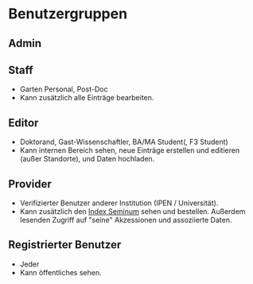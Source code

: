 <!-- TITLE: User Roles -->
<!-- SUBTITLE: A quick summary of User Roles -->

# Benutzergruppen
## Admin
## Staff
* Garten Personal, Post-Doc
* Kann zusätzlich alle Einträge bearbeiten.
## Editor
* Doktorand, Gast-Wissenschaftler, BA/MA Student(, F3 Student)
* Kann internen Bereich sehen, neue Einträge erstellen und editieren (außer Standorte), und Daten hochladen.
## Provider
* Verifizierter Benutzer anderer Institution (IPEN / Universität).
* Kann zusätzlich den [Index Seminum](/nick-lab/index-seminum) sehen und bestellen. Außerdem lesenden Zugriff auf "seine" Akzessionen und assoziierte Daten.
## Registrierter Benutzer
* Jeder
* Kann öffentliches sehen.